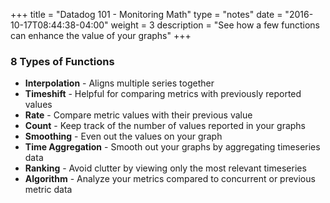 +++
title = "Datadog 101 - Monitoring Math"
type = "notes"
date = "2016-10-17T08:44:38-04:00"
weight = 3
description = "See how a few functions can enhance the value of your graphs"
+++

### 8 Types of Functions

* **Interpolation** - Aligns multiple series together
* **Timeshift** - Helpful for comparing metrics with previously reported values
* **Rate** - Compare metric values with their previous value
* **Count** - Keep track of the number of values reported in your graphs
* **Smoothing** - Even out the values on your graph
* **Time Aggregation** - Smooth out your graphs by aggregating timeseries data
* **Ranking** - Avoid clutter by viewing only the most relevant timeseries
* **Algorithm** - Analyze your metrics compared to concurrent or previous metric data
